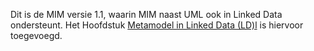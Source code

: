 Dit is de MIM versie 1.1, waarin MIM naast UML ook in Linked Data ondersteunt.
Het Hoofdstuk [Metamodel in Linked Data (LD)l](#metamodel-in-linked-data-ld) is 
hiervoor toegevoegd.

